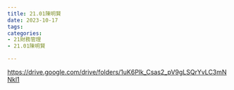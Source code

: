 ```yaml
---
title: 21.01陳明賢
date: 2023-10-17
tags: 
categories:
- 21財務管理
- 21.01陳明賢

---
```

https://drive.google.com/drive/folders/1uK6Plk_Csas2_pV9gLSQrYvLC3mNNkl1

